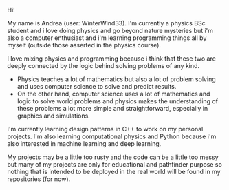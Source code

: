 Hi!

My name is Andrea (user: WinterWind33). I'm currently a physics BSc student and i love doing physics and go beyond nature mysteries but i'm also a computer enthusiast and i'm learning 
programming things all by myself (outside those asserted in the physics course).

I love mixing physics and programming because i think that these two are deeply connected by the logic behind solving problems of any kind. 
- Physics teaches a lot of mathematics but also a lot of problem solving and uses computer science to solve and predict results. 
- On the other hand, computer science uses a lot of mathematics and logic to solve world problems and physics makes the understanding of these problems a lot 
more simple and straightforward, especially in graphics and simulations.

I'm currently learning design patterns in C++ to work on my personal projects. I'm also learning computational physics and Python because i'm also interested in machine learning
and deep learning.

My projects may be a little too rusty and the code can be a little too messy but many of my projects are only for educational and pathfinder purpose so nothing that is intended
to be deployed in the real world will be found in my repositories (for now).

